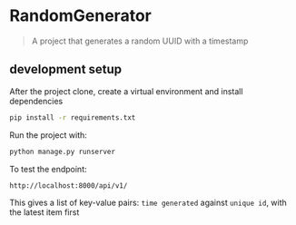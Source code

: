 # RandomGenerator

> A project that generates a random UUID with a timestamp


## development setup

After the project clone, create a virtual environment and install dependencies

```bash
pip install -r requirements.txt

```

Run the project with:
```bash
python manage.py runserver 
```

To test the endpoint:

`http://localhost:8000/api/v1/`

This gives a list of key-value pairs: `time generated` against `unique id`, with the latest item first
